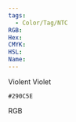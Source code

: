```yaml
---
tags:
  - Color/Tag/NTC
RGB:
Hex:
CMYK:
HSL:
Name:
---
```

Violent Violet
```palette
#290C5E
```
RGB
